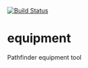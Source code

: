[![Build Status](https://travis-ci.com/owlbeardm/equipment.svg?branch=develop)](https://travis-ci.com/owlbeardm/equipment)


# equipment
Pathfinder equipment tool
